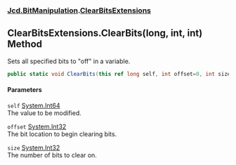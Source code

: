 ### [Jcd.BitManipulation](Jcd_BitManipulation.md 'Jcd.BitManipulation').[ClearBitsExtensions](Jcd_BitManipulation_ClearBitsExtensions.md 'Jcd.BitManipulation.ClearBitsExtensions')
## ClearBitsExtensions.ClearBits(long, int, int) Method
Sets all specified bits to "off" in a variable.   
```csharp
public static void ClearBits(this ref long self, int offset=0, int size=64);
```
#### Parameters
<a name='Jcd_BitManipulation_ClearBitsExtensions_ClearBits(long_int_int)_self'></a>
`self` [System.Int64](https://docs.microsoft.com/en-us/dotnet/api/System.Int64 'System.Int64')  
The value to be modified.
  
<a name='Jcd_BitManipulation_ClearBitsExtensions_ClearBits(long_int_int)_offset'></a>
`offset` [System.Int32](https://docs.microsoft.com/en-us/dotnet/api/System.Int32 'System.Int32')  
The bit location to begin clearing bits.
  
<a name='Jcd_BitManipulation_ClearBitsExtensions_ClearBits(long_int_int)_size'></a>
`size` [System.Int32](https://docs.microsoft.com/en-us/dotnet/api/System.Int32 'System.Int32')  
The number of bits to clear on.
  

